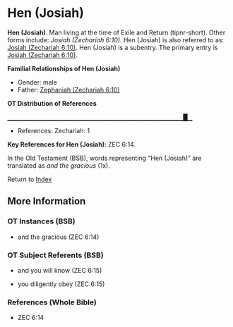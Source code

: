 # Hen (Josiah)
**Hen (Josiah)**. 
Man living at the time of Exile and Return (tipnr-short). 
Other forms include: 
*Josiah (Zechariah 6:10)*. 
Hen (Josiah) is also referred to as: 
[Josiah (Zechariah 6:10)](Josiah.2.md). 
Hen (Josiah) is a subentry. The primary entry is 
[Josiah (Zechariah 6:10)](Josiah.2.md). 




**Familial Relationships of Hen (Josiah)**


* Gender: male
* Father: [Zephaniah (Zechariah 6:10)](Zephaniah.4.md)


**OT Distribution of References**

▁▁▁▁▁▁▁▁▁▁▁▁▁▁▁▁▁▁▁▁▁▁▁▁▁▁▁▁▁▁▁▁▁▁▁▁▁█▁
* References: Zechariah: 1



**Key References for Hen (Josiah)**: 
ZEC 6:14. 


In the Old Testament (BSB), words representing “Hen (Josiah)” are translated as 
*and the gracious* (1x). 




Return to [Index](00-Index.md)

## More Information

### OT Instances (BSB)

* and the gracious (ZEC 6:14)



### OT Subject Referents (BSB)

* and you will know (ZEC 6:15)

* you diligently obey (ZEC 6:15)



### References (Whole Bible)

* ZEC 6:14



